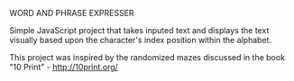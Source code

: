 WORD AND PHRASE EXPRESSER

Simple JavaScript project that takes inputed text and displays the text visually based upon the character's index position within the alphabet. 

This project was inspired by the randomized mazes discussed in the book "10 Print" - http://10print.org/